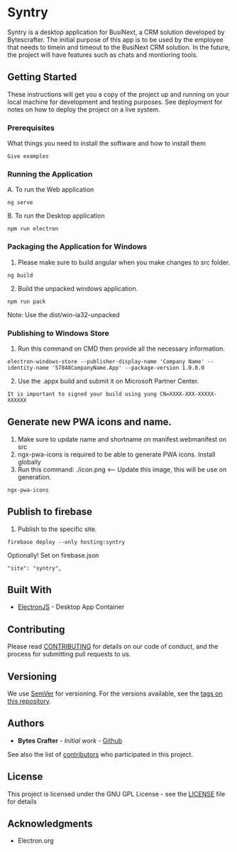 # Syntry

Syntry is a desktop application for BusiNext, a CRM solution developed by Bytescrafter. The initial purpose of this app is to be used by the employee that needs to timein and timeout to the BusiNext CRM solution. In the future, the project will have features such as chats and montioring tools.

## Getting Started

These instructions will get you a copy of the project up and running on your local machine for development and testing purposes. See deployment for notes on how to deploy the project on a live system.

### Prerequisites

What things you need to install the software and how to install them

```
Give examples
```

### Running the Application

A. To run the Web application

```
ng serve
```

B. To run the Desktop application

```
npm run electron
```

### Packaging the Application for Windows

1. Please make sure to build angular when you make changes to src folder.

```
ng build
```

2. Build the unpacked windows application.

```
npm run pack
```

Note: Use the dist/win-ia32-unpacked

### Publishing to Windows Store

1. Run this command on CMD then provide all the necessary information.

```
electron-windows-store --publisher-display-name 'Company Name' --identity-name '57848CompanyName.App' --package-version 1.0.0.0
```

2. Use the .appx build and submit it on Microsoft Partner Center.

```
It is important to signed your build using yung CN=XXXX-XXX-XXXXX-XXXXXX
```

## Generate new PWA icons and name.

1. Make sure to update name and shortname on manifest.webmanifest on src
2. ngx-pwa-icons is required to be able to generate PWA icons. Install globally
3. Run this command: ./icon.png <-- Update this image, this will be use on generation.
```
ngx-pwa-icons
```

## Publish to firebase

1. Publish to the specific site.

```
firebase deploy --only hosting:syntry
```

Optionally! Set on firebase.json
```
"site": "syntry",
```

## Built With

* [ElectronJS](https://electron.org/) - Desktop App Container

## Contributing

Please read [CONTRIBUTING](CONTRIBUTING) for details on our code of conduct, and the process for submitting pull requests to us.

## Versioning

We use [SemVer](http://semver.org/) for versioning. For the versions available, see the [tags on this repository](https://github.com/BytesCrafter/BusiNext-Syntry/tags).

## Authors

* **Bytes Crafter** - *Initial work* - [Github](https://github.com/BytesCrafter/BusiNext-Syntry)

See also the list of [contributors](https://github.com/BytesCrafter/BusiNext-Syntry/graphs/contributors) who participated in this project.

## License

This project is licensed under the GNU GPL License - see the [LICENSE](LICENSE) file for details

## Acknowledgments

* Electron.org
